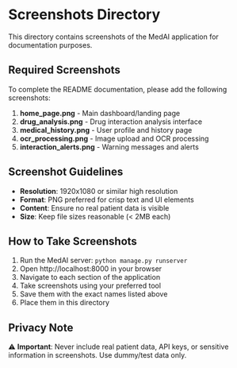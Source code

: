 # Screenshots Directory

This directory contains screenshots of the MedAI application for documentation purposes.

## Required Screenshots

To complete the README documentation, please add the following screenshots:

1. **home_page.png** - Main dashboard/landing page
2. **drug_analysis.png** - Drug interaction analysis interface
3. **medical_history.png** - User profile and history page
4. **ocr_processing.png** - Image upload and OCR processing
5. **interaction_alerts.png** - Warning messages and alerts

## Screenshot Guidelines

- **Resolution**: 1920x1080 or similar high resolution
- **Format**: PNG preferred for crisp text and UI elements
- **Content**: Ensure no real patient data is visible
- **Size**: Keep file sizes reasonable (< 2MB each)

## How to Take Screenshots

1. Run the MedAI server: `python manage.py runserver`
2. Open http://localhost:8000 in your browser
3. Navigate to each section of the application
4. Take screenshots using your preferred tool
5. Save them with the exact names listed above
6. Place them in this directory

## Privacy Note

⚠️ **Important**: Never include real patient data, API keys, or sensitive information in screenshots. Use dummy/test data only.
